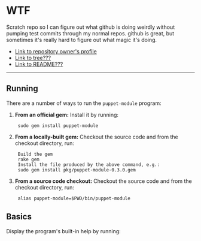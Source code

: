 WTF
===

Scratch repo so I can figure out what github is doing weirdly without pumping test commits through my normal repos. github is great, but sometimes it's really hard to figure out what magic it's doing.

* [Link to repository owner's profile](.)
* [Link to tree???](./master/)
* [Link to README???](./README.markdown)

<hr>

Running
-------

There are a number of ways to run the `puppet-module` program:

1. **From an official gem:** Install it by running:

        sudo gem install puppet-module

2. **From a locally-built gem:** Checkout the source code and from the checkout
directory, run:

        Build the gem
        rake gem
        Install the file produced by the above command, e.g.:
        sudo gem install pkg/puppet-module-0.3.0.gem

3. **From a source code checkout:** Checkout the source code and from the checkout
directory, run:

        alias puppet-module=$PWD/bin/puppet-module

Basics
------

Display the program's built-in help by running:
